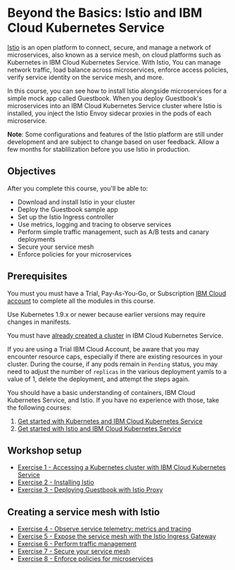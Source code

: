 # Beyond the Basics: Istio and IBM Cloud Kubernetes Service
[Istio](https://www.ibm.com/cloud/info/istio) is an open platform to connect, secure, and manage a network of microservices, also known as a service mesh, on cloud platforms such as Kubernetes in IBM Cloud Kubernetes Service. With Istio, You can manage network traffic, load balance across microservices, enforce access policies, verify service identity on the service mesh, and more.

In this course, you can see how to install Istio alongside microservices for a simple mock app called Guestbook. When you deploy Guestbook's microservices into an IBM Cloud Kubernetes Service cluster where Istio is installed, you inject the Istio Envoy sidecar proxies in the pods of each microservice.

**Note**: Some configurations and features of the Istio platform are still under development and are subject to change based on user feedback. Allow a few months for stablilization before you use Istio in production.

## Objectives
After you complete this course, you'll be able to:
- Download and install Istio in your cluster
- Deploy the Guestbook sample app
- Set up the Istio Ingress controller
- Use metrics, logging and tracing to observe services
- Perform simple traffic management, such as A/B tests and canary deployments
- Secure your service mesh
- Enforce policies for your microservices

## Prerequisites
You must you must have a Trial, Pay-As-You-Go, or Subscription [IBM Cloud account](https://console.bluemix.net/registration/) to complete all the modules in this course.

Use Kubernetes 1.9.x or newer because earlier versions may require changes in manifests.

You must have [already created a cluster](https://console.bluemix.net/docs/containers/container_index.html#container_index) in IBM Cloud Kubernetes Service.

If you are using a Trial IBM Cloud Account, be aware that you may encounter resource caps, especially if there are existing resources in your cluster.  During the course, if any pods remain in `Pending` status, you may need to adjust the number of `replicas` in the various deployment yamls to a value of 1, delete the deployment, and attempt the steps again.

You should have a basic understanding of containers, IBM Cloud Kubernetes Service, and Istio. If you have no experience with those, take the following courses:
1. [Get started with Kubernetes and IBM Cloud Kubernetes Service](https://developer.ibm.com/courses/all/get-started-kubernetes-ibm-cloud-container-service/)
2. [Get started with Istio and IBM Cloud Kubernetes Service](https://developer.ibm.com/courses/all/get-started-istio-ibm-cloud-container-service/)


## Workshop setup
- [Exercise 1 - Accessing a Kubernetes cluster with IBM Cloud Kubernetes Service](exercise-1/README.md)
- [Exercise 2 - Installing Istio](exercise-2/README.md)
- [Exercise 3 - Deploying Guestbook with Istio Proxy](exercise-3/README.md)

## Creating a service mesh with Istio

- [Exercise 4 - Observe service telemetry: metrics and tracing](exercise-4/README.md)
- [Exercise 5 - Expose the service mesh with the Istio Ingress Gateway](exercise-5/README.md)
- [Exercise 6 - Perform traffic management](exercise-6/README.md)
- [Exercise 7 - Secure your service mesh](exercise-7/README.md)
- [Exercise 8 - Enforce policies for microservices](exercise-8/README.md)

